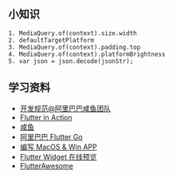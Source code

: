 ## 小知识
```
1. MediaQuery.of(context).size.width
2. defaultTargetPlatform
3. MediaQuery.of(context).padding.top
4. MediaQuery.of(context).platformBrightness
5. var json = json.decode(jsonStr);
```

## 学习资料
- [开发规范@阿里巴巴咸鱼团队](https://github.com/alibaba/flutter-go/blob/develop/Flutter_Go%20%E4%BB%A3%E7%A0%81%E5%BC%80%E5%8F%91%E8%A7%84%E8%8C%83.md)
- [Flutter in Action](https://developer.aliyun.com/article/720790)
- [咸鱼](https://www.yuque.com/xytech/flutter)
- [阿里巴巴 Flutter Go](https://github.com/alibaba/flutter-go)
- [编写 MacOS & Win APP](https://feather-apps.com/)
- [Flutter Widget 在线预览](https://flutter-widget-livebook.blankapp.org/basics/introduction/)
- [FlutterAwesome](https://flutterawesome.com/)
